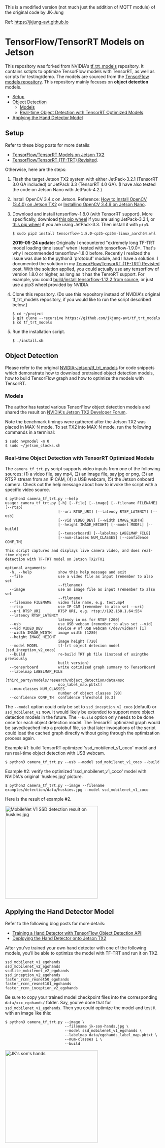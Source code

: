 This is a modified version (not much just the addition of MQTT module) of the original code by JK-Jung

Ref: https://jkjung-avt.github.io

TensorFlow/TensorRT Models on Jetson
====================================

This repository was forked from NVIDIA's [tf_trt_models](https://github.com/NVIDIA-Jetson/tf_trt_models) repository.  It contains sctipts to optimize TensorFlow models with TensorRT, as well as scripts for testing/demo.  The models are sourced from the [TensorFlow models repository](https://github.com/tensorflow/models).  This repository mainly focuses on **object detection** models.

* [Setup](#setup)
* [Object Detection](#od)
  * [Models](#od_models)
  * [Real-time Object Detection with TensorRT Optimized Models](#rt_od)
* [Applying the Hand Detector Model](#hand)

<a name="setup"></a>
Setup
-----

Refer to these blog posts for more details:

* [TensorFlow/TensorRT Models on Jetson TX2](https://jkjung-avt.github.io/tf-trt-models/)
* [TensorFlow/TensorRT (TF-TRT) Revisited](https://jkjung-avt.github.io/tf-trt-revisited/).

Otherwise, here are the steps:

1. Flash the target Jetson TX2 system with either JetPack-3.2.1 (TensorRT 3.0 GA included) or JetPack 3.3 (TensorRT 4.0 GA).  (I have also tested the code on Jetson Nano with JetPack-4.2.)
2. Install OpenCV 3.4.x on Jetson.  Reference: [How to Install OpenCV (3.4.0) on Jetson TX2](https://jkjung-avt.github.io/opencv3-on-tx2/) or [Installing OpenCV 3.4.6 on Jetson Nano](https://jkjung-avt.github.io/opencv-on-nano/).
3. Download and install tensorflow-1.8.0 (with TensorRT support).  More specifically, download [this pip wheel](https://nvidia.app.box.com/v/TF180-Py35-wTRT) if you are using JetPack-3.2.1, or [this pip wheel](https://drive.google.com/open?id=1bAUNe26fKgGXuJiZYs1eT2ig8SCj2gW-) if you are using JetPack-3.3.  Then install it with `pip3`.

   ```
   $ sudo pip3 install tensorflow-1.8.0-cp35-cp35m-linux_aarch64.whl
   ```

   **2019-05-24 update:** Originally I encountered "extremely long TF-TRT model loading time issue" when I tested with tensorflow-1.9.0+.  That's why I recommended tensorflow-1.8.0 before.  Recently I realized the issue was due to the python3 'protobuf' module, and I have a solution.  I documented the solution in my [TensorFlow/TensorRT (TF-TRT) Revisted](https://jkjung-avt.github.io/tf-trt-revisited/) post.  With the solution applied, you could actually use any tensorflow of version 1.8.0 or higher, as long as it has the TenroRT support.  For example, you could [build/install tensorflow-1.12.2 from source](https://jkjung-avt.github.io/build-tensorflow-1.12.2/), or just use a pip3 wheel provided by NVIDIA.

4. Clone this repository.  (Do use this repository instead of NVIDIA's original tf_trt_models repository, if you would like to run the script described below.)

   ```
   $ cd ~/project
   $ git clone --recursive https://github.com/jkjung-avt/tf_trt_models
   $ cd tf_trt_models
   ```

5. Run the installation script.

   ```
   $ ./install.sh
   ```

<a name="od"></a>
Object Detection 
----------------

Please refer to the original [NVIDIA-Jetson/tf_trt_models](https://github.com/NVIDIA-Jetson/tf_trt_models) for code snippets which demonstrate how to download pretrained object detection models, how to build TensorFlow graph and how to optimize the models with TensorRT.

<a name="od_models"></a>
### Models

The author has tested various TensorFlow object detection models and shared the result on [NVIDIA's Jetson TX2 Developer Forum](https://devtalk.nvidia.com/default/topic/1037019/jetson-tx2/tensorflow-object-detection-and-image-classification-accelerated-for-nvidia-jetson/post/5288250/#5288250).

Note the benchmark timings were gathered after the Jetson TX2 was placed in MAX-N mode.  To set TX2 into MAX-N mode, run the following commands in a terminal:

```
$ sudo nvpmodel -m 0
$ sudo ~/jetson_clocks.sh
```

<a name="rt_od"></a>
### Real-time Object Detection with TensorRT Optimized Models

The `camera_tf_trt.py` script supports video inputs from one of the following sources: (1) a video file, say mp4, (2) an image file, say jpg or png, (3) an RTSP stream from an IP CAM, (4) a USB webcam, (5) the Jetson onboard camera.  Check out the help message about how to invoke the script with a specific video source.

```
$ python3 camera_tf_trt.py --help
usage: camera_tf_trt.py [-h] [--file] [--image] [--filename FILENAME] [--rtsp]
                        [--uri RTSP_URI] [--latency RTSP_LATENCY] [--usb]
                        [--vid VIDEO_DEV] [--width IMAGE_WIDTH]
                        [--height IMAGE_HEIGHT] [--model MODEL] [--build]
                        [--tensorboard] [--labelmap LABELMAP_FILE]
                        [--num-classes NUM_CLASSES] [--confidence CONF_TH]

This script captures and displays live camera video, and does real-time object
detection with TF-TRT model on Jetson TX2/TX1

optional arguments:
  -h, --help            show this help message and exit
  --file                use a video file as input (remember to also set
                        --filename)
  --image               use an image file as input (remember to also set
                        --filename)
  --filename FILENAME   video file name, e.g. test.mp4
  --rtsp                use IP CAM (remember to also set --uri)
  --uri RTSP_URI        RTSP URI, e.g. rtsp://192.168.1.64:554
  --latency RTSP_LATENCY
                        latency in ms for RTSP [200]
  --usb                 use USB webcam (remember to also set --vid)
  --vid VIDEO_DEV       device # of USB webcam (/dev/video?) [1]
  --width IMAGE_WIDTH   image width [1280]
  --height IMAGE_HEIGHT
                        image height [720]
  --model MODEL         tf-trt object detecion model [ssd_inception_v2_coco]
  --build               re-build TRT pb file (instead of usingthe previously
                        built version)
  --tensorboard         write optimized graph summary to TensorBoard
  --labelmap LABELMAP_FILE
                        [third_party/models/research/object_detection/data/msc
                        oco_label_map.pbtxt]
  --num-classes NUM_CLASSES
                        number of object classes [90]
  --confidence CONF_TH  confidence threshold [0.3]
```

The `--model` option could only be set to `ssd_inception_v2_coco` (default) or `ssd_mobilenet_v1` now.  It would likely be extended to support more object detection models in the future.  The `--build` option only needs to be done once for each object detection model.  The TensorRT optimized graph would be saved/cached into a protobuf file, so that later invocations of the script could load the cached graph directly without going through the optimization process again.


Example #1: build TensorRT optimized 'ssd_mobilenet_v1_coco' model and run real-time object detection with USB webcam.

```
$ python3 camera_tf_trt.py --usb --model ssd_mobilenet_v1_coco --build
```

Example #2: verify the optimized 'ssd_mobilenet_v1_coco' model with NVIDIA's original 'huskies.jpg' picture. 

```
$ python3 camera_tf_trt.py --image --filename examples/detection/data/huskies.jpg --model ssd_mobilenet_v1_coco
```

Here is the result of example #2.

<p>
<img src="data/huskies_detected.png" alt="MobileNet V1 SSD detection result on huskies.jpg" height="300px"/>
</p>

<a name="hand"></a>
Applying the Hand Detector Model
--------------------------------

Refer to the following blog posts for more details:

* [Training a Hand Detector with TensorFlow Object Detection API](https://jkjung-avt.github.io/hand-detection-tutorial/)
* [Deploying the Hand Detector onto Jetson TX2](https://jkjung-avt.github.io/hand-detection-on-tx2/)

After you've trained your own hand detector with one of the following models, you'll be able to optimize the model with TF-TRT and run it on TX2.

```
ssd_mobilenet_v1_egohands
ssd_mobilenet_v2_egohands
ssdlite_mobilenet_v2_egohands
ssd_inception_v2_egohands
faster_rcnn_resnet50_egohands
faster_rcnn_resnet101_egohands
faster_rcnn_inception_v2_egohands
```

Be sure to copy your trained model checkpoint files into the corresponding `data/xxx_egohands/` folder.  Say, you've done that for `ssd_mobilenet_v1_egohands`.  Then you could optimize the model and test it with an image like this:

```shell
$ python3 camera_tf_trt.py --image \
                           --filename jk-son-hands.jpg \
                           --model ssd_mobilenet_v1_egohands \
                           --labelmap data/egohands_label_map.pbtxt \
                           --num-classes 1 \
                           --build
```

<p>
<img src="https://jkjung-avt.github.io/assets/2018-09-25-hand-detection-on-tx2/son-hands-detected.png" alt="JK's son's hands" height="300px"/>
</p>
